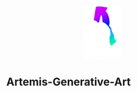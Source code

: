 <p align="center">
<img width="100" src="https://raw.githubusercontent.com/wisespira/Artemis-Generative-Art/master/logo.png">
  </p>  
  
# Artemis-Generative-Art

